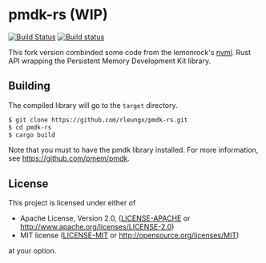 # pmdk-rs (WIP)

[![Build Status](https://travis-ci.org/rleungx/pmdk-rs.svg?branch=master)](https://travis-ci.org/rleungx/pmdk-rs)
[![Build status](https://ci.appveyor.com/api/projects/status/9yg194tyy7ccfhrg/branch/master?svg=true)](https://ci.appveyor.com/project/rleungx/pmdk-rs/branch/master)

This fork version combinded some code from the lemonrock's [nvml](https://github.com/lemonrock/nvml).
Rust API wrapping the Persistent Memory Development Kit library.

## Building
The compiled library will go to the `target` directory.
```sh
$ git clone https://github.com/rleungx/pmdk-rs.git
$ cd pmdk-rs
$ cargo build
```
Note that you must to have the pmdk library installed. For more information, see https://github.com/pmem/pmdk.

## License

This project is licensed under either of

 * Apache License, Version 2.0, ([LICENSE-APACHE](LICENSE-APACHE) or
   http://www.apache.org/licenses/LICENSE-2.0)
 * MIT license ([LICENSE-MIT](LICENSE-MIT) or
   http://opensource.org/licenses/MIT)

at your option.
